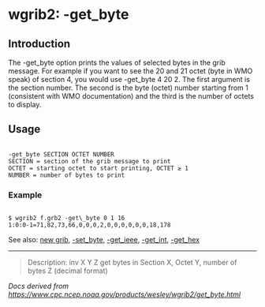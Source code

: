 # wgrib2: -get_byte

## Introduction

The -get_byte option prints the values of
selected bytes in the grib message. For example if you want to
see the 20 and 21 octet (byte in WMO speak) of section 4, you would
use -get_byte 4 20 2. The first argument
is the section number. The second is the byte (octet) number starting
from 1 (consistent with WMO documentation) and the third is the number
of octets to display.

## Usage

```

-get_byte SECTION OCTET NUMBER
SECTION = section of the grib message to print
OCTET = starting octet to start printing, OCTET ≥ 1
NUMBER = number of bytes to print

```

### Example

```

$ wgrib2 f.grb2 -get\_byte 0 1 16
1:0:0-1=71,82,73,66,0,0,0,2,0,0,0,0,0,0,18,178

```

See also:
[new grib](new_grib.html),
[-set_byte](set_byte.html),
[-get_ieee](get_ieee.html),
[-get_int](get_int.html),
[-get_hex](get_hex.html)

---

> Description: inv X Y Z get bytes in Section X, Octet Y, number of bytes Z (decimal format)

_Docs derived from <https://www.cpc.ncep.noaa.gov/products/wesley/wgrib2/get_byte.html>_
